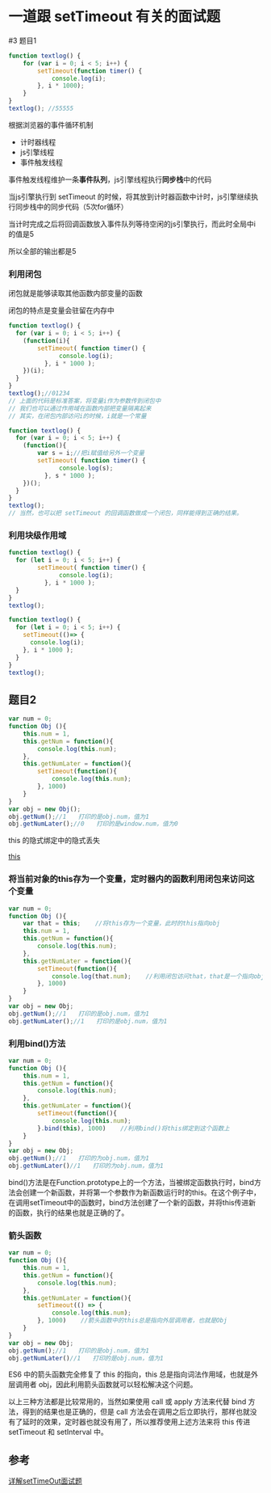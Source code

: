 # 一道跟 setTimeout 有关的面试题

#3 题目1
```js
function textlog() {
    for (var i = 0; i < 5; i++) {
        setTimeout(function timer() {
            console.log(i);
        }, i * 1000);
    }
}
textlog(); //55555
```
根据浏览器的事件循环机制
* 计时器线程
* js引擎线程
* 事件触发线程

事件触发线程维护一条**事件队列**，js引擎线程执行**同步栈**中的代码

当js引擎执行到 setTimeout 的时候，将其放到计时器函数中计时，js引擎继续执行同步栈中的同步代码（5次for循环）

当计时完成之后将回调函数放入事件队列等待空闲的js引擎执行，而此时全局中i的值是5

所以全部的输出都是5
### 利用闭包
闭包就是能够读取其他函数内部变量的函数

闭包的特点是变量会驻留在内存中
```js
function textlog() {
  for (var i = 0; i < 5; i++) {
    (function(i){
        setTimeout( function timer() {
              console.log(i);
          }, i * 1000 );
    })(i);
  }
}
textlog();//01234
// 上面的代码是标准答案，将变量i作为参数传到闭包中
// 我们也可以通过作用域在函数内部把变量隔离起来
// 其实，在闭包内部访问i的时候，i就是一个常量
```
```js
function textlog() {
  for (var i = 0; i < 5; i++) {
    (function(){
        var s = i;//把i赋值给另外一个变量
        setTimeout( function timer() {
              console.log(s);
          }, s * 1000 );
    })();
  }
}
textlog();
// 当然，也可以把 setTimeout 的回调函数做成一个闭包，同样能得到正确的结果。
```
### 利用块级作用域
```js
function textlog() {
  for (let i = 0; i < 5; i++) {
        setTimeout( function timer() {
              console.log(i);
          }, i * 1000 );
  }
}
textlog();
```
```js
function textlog() {
  for (let i = 0; i < 5; i++) {
    setTimeout(()=> {
      console.log(i);
    }, i * 1000 );
  }
}
textlog();
```

## 题目2
```js
var num = 0;
function Obj (){
    this.num = 1,
    this.getNum = function(){
        console.log(this.num);
    },
    this.getNumLater = function(){
        setTimeout(function(){
            console.log(this.num);
        }, 1000)
    }
}
var obj = new Obj(); 
obj.getNum();//1　　打印的是obj.num，值为1
obj.getNumLater();//0　　打印的是window.num，值为0
```
this 的隐式绑定中的隐式丢失

[this](https://github.com/sophiayang1997/notebook/blob/master/JavaScript/this.md)
### 将当前对象的this存为一个变量，定时器内的函数利用闭包来访问这个变量
```js
var num = 0;
function Obj (){
    var that = this;    //将this存为一个变量，此时的this指向obj
    this.num = 1,
    this.getNum = function(){
        console.log(this.num);
    },
    this.getNumLater = function(){
        setTimeout(function(){
            console.log(that.num);    //利用闭包访问that，that是一个指向obj的指针
        }, 1000)
    }
}
var obj = new Obj; 
obj.getNum();//1　　打印的是obj.num，值为1
obj.getNumLater();//1　　打印的是obj.num，值为1
```
### 利用bind()方法
```js
var num = 0;
function Obj (){
    this.num = 1,
    this.getNum = function(){
        console.log(this.num);
    },
    this.getNumLater = function(){
        setTimeout(function(){
            console.log(this.num);
        }.bind(this), 1000)    //利用bind()将this绑定到这个函数上
    }
}
var obj = new Obj; 
obj.getNum();//1　　打印的为obj.num，值为1
obj.getNumLater()//1　　打印的为obj.num，值为1
```
bind()方法是在Function.prototype上的一个方法，当被绑定函数执行时，bind方法会创建一个新函数，并将第一个参数作为新函数运行时的this。在这个例子中，在调用setTimeout中的函数时，bind方法创建了一个新的函数，并将this传进新的函数，执行的结果也就是正确的了。

### 箭头函数
```js
var num = 0;
function Obj (){
    this.num = 1,
    this.getNum = function(){
        console.log(this.num);
    },
    this.getNumLater = function(){
        setTimeout(() => {
            console.log(this.num);
        }, 1000)    //箭头函数中的this总是指向外层调用者，也就是Obj
    }
}
var obj = new Obj; 
obj.getNum();//1　　打印的是obj.num，值为1
obj.getNumLater()//1　　打印的是obj.num，值为1
```
ES6 中的箭头函数完全修复了 this 的指向，this 总是指向词法作用域，也就是外层调用者 obj，因此利用箭头函数就可以轻松解决这个问题。

以上三种方法都是比较常用的，当然如果使用 call 或 apply 方法来代替 bind 方法，得到的结果也是正确的，但是 call 方法会在调用之后立即执行，那样也就没有了延时的效果，定时器也就没有用了，所以推荐使用上述方法来将 this 传进 setTimeout 和 setInterval 中。 

## 参考
[详解setTimeOut面试题](https://segmentfault.com/a/1190000009017901)